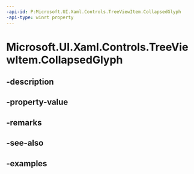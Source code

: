 ```yaml
---
-api-id: P:Microsoft.UI.Xaml.Controls.TreeViewItem.CollapsedGlyph
-api-type: winrt property
---
```


<!-- Property syntax.
public string CollapsedGlyph { get;  set; }
-->

# Microsoft.UI.Xaml.Controls.TreeViewItem.CollapsedGlyph

## -description

## -property-value

## -remarks

## -see-also

## -examples

